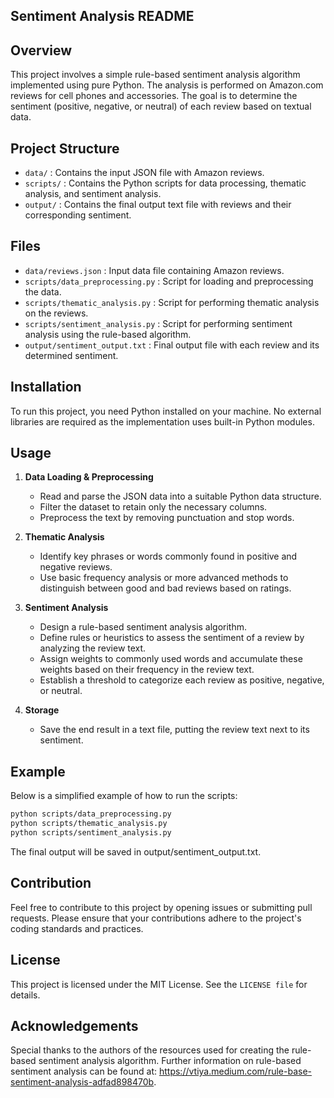 ## Sentiment Analysis README

## Overview

This project involves a simple rule-based sentiment analysis algorithm implemented using pure Python. The analysis is performed on Amazon.com reviews for cell phones and accessories. The goal is to determine the sentiment (positive, negative, or neutral) of each review based on textual data.

## Project Structure

- `data/` : Contains the input JSON file with Amazon reviews.
- `scripts/` : Contains the Python scripts for data processing, thematic analysis, and sentiment analysis.
- `output/` : Contains the final output text file with reviews and their corresponding sentiment.

## Files

- `data/reviews.json` : Input data file containing Amazon reviews.
- `scripts/data_preprocessing.py` : Script for loading and preprocessing the data.
- `scripts/thematic_analysis.py` : Script for performing thematic analysis on the reviews.
- `scripts/sentiment_analysis.py` : Script for performing sentiment analysis using the rule-based algorithm.
- `output/sentiment_output.txt` : Final output file with each review and its determined sentiment.

## Installation

To run this project, you need Python installed on your machine. No external libraries are required as the implementation uses built-in Python modules.

## Usage

1. **Data Loading & Preprocessing**

   - Read and parse the JSON data into a suitable Python data structure.
   - Filter the dataset to retain only the necessary columns.
   - Preprocess the text by removing punctuation and stop words.

2. **Thematic Analysis**

   - Identify key phrases or words commonly found in positive and negative reviews.
   - Use basic frequency analysis or more advanced methods to distinguish between good and bad reviews based on ratings.

3. **Sentiment Analysis**

   - Design a rule-based sentiment analysis algorithm.
   - Define rules or heuristics to assess the sentiment of a review by analyzing the review text.
   - Assign weights to commonly used words and accumulate these weights based on their frequency in the review text.
   - Establish a threshold to categorize each review as positive, negative, or neutral.

4. **Storage**

   - Save the end result in a text file, putting the review text next to its sentiment.

## Example

Below is a simplified example of how to run the scripts:

```bash
python scripts/data_preprocessing.py
python scripts/thematic_analysis.py
python scripts/sentiment_analysis.py
```
The final output will be saved in output/sentiment_output.txt.

## Contribution
Feel free to contribute to this project by opening issues or submitting pull requests. Please ensure that your contributions adhere to the project's coding standards and practices.

## License
This project is licensed under the MIT License. See the `LICENSE file` for details.

## Acknowledgements
Special thanks to the authors of the resources used for creating the rule-based sentiment analysis algorithm. Further information on rule-based sentiment analysis can be found at: https://vtiya.medium.com/rule-base-sentiment-analysis-adfad898470b.
